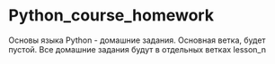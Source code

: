 # Python_course_homework
Основы языка Python - домашние задания.
Основная ветка, будет пустой.
Все домашние задания будут в отдельных ветках lesson_n